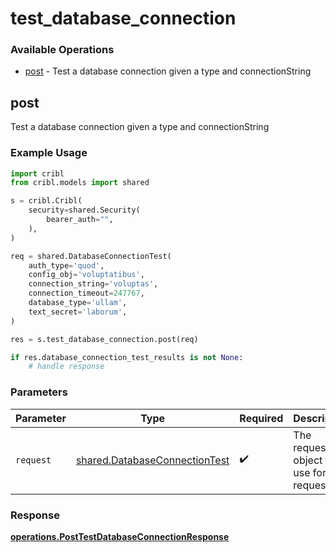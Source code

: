 # test_database_connection

### Available Operations

* [post](#post) - Test a database connection given a type and connectionString

## post

Test a database connection given a type and connectionString

### Example Usage

```python
import cribl
from cribl.models import shared

s = cribl.Cribl(
    security=shared.Security(
        bearer_auth="",
    ),
)

req = shared.DatabaseConnectionTest(
    auth_type='quod',
    config_obj='voluptatibus',
    connection_string='voluptas',
    connection_timeout=247767,
    database_type='ullam',
    text_secret='laborum',
)

res = s.test_database_connection.post(req)

if res.database_connection_test_results is not None:
    # handle response
```

### Parameters

| Parameter                                                                      | Type                                                                           | Required                                                                       | Description                                                                    |
| ------------------------------------------------------------------------------ | ------------------------------------------------------------------------------ | ------------------------------------------------------------------------------ | ------------------------------------------------------------------------------ |
| `request`                                                                      | [shared.DatabaseConnectionTest](../../models/shared/databaseconnectiontest.md) | :heavy_check_mark:                                                             | The request object to use for the request.                                     |


### Response

**[operations.PostTestDatabaseConnectionResponse](../../models/operations/posttestdatabaseconnectionresponse.md)**

